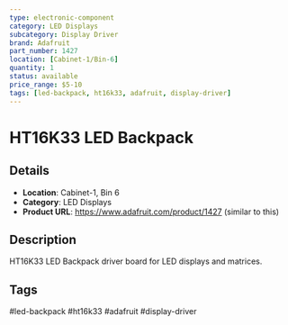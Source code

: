 ```yaml
---
type: electronic-component
category: LED Displays
subcategory: Display Driver
brand: Adafruit
part_number: 1427
location: [Cabinet-1/Bin-6]
quantity: 1
status: available
price_range: $5-10
tags: [led-backpack, ht16k33, adafruit, display-driver]
---
```


# HT16K33 LED Backpack

## Details

- **Location**: Cabinet-1, Bin 6
- **Category**: LED Displays
- **Product URL**: https://www.adafruit.com/product/1427 (similar to this)

## Description

HT16K33 LED Backpack driver board for LED displays and matrices.

## Tags

#led-backpack #ht16k33 #adafruit #display-driver
